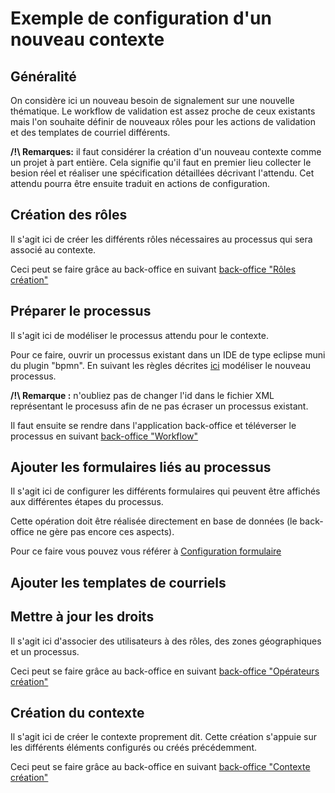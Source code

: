 # Exemple de configuration d'un nouveau contexte

## Généralité

On considère ici un nouveau besoin de signalement sur une nouvelle thématique.
Le workflow de validation est assez proche de ceux existants mais l'on souhaite définir de nouveaux rôles pour les actions de validation et des templates de courriel différents.

**/!\ Remarques:** il faut considérer la création d'un nouveau contexte comme un projet à part entière. Cela signifie qu'il faut en premier lieu collecter le besion réel et réaliser une spécification détaillées décrivant l'attendu.
Cet attendu pourra être ensuite traduit en actions de configuration.

## Création des rôles

Il s'agit ici de créer les différents rôles nécessaires au processus qui sera associé au contexte.

Ceci peut se faire grâce au back-office en suivant [back-office "Rôles création"](README_BACKOFFICE.md#role-creation)

## Préparer le processus

Il s'agit ici de modéliser le processus attendu pour le contexte.

Pour ce faire, ouvrir un processus existant dans un IDE de type eclipse muni du plugin "bpmn".
En suivant les règles décrites [ici](README_CONFIGURATION_WORKFLOW.md) modéliser le nouveau processus.

**/!\ Remarque :** n'oubliez pas de changer l'id dans le fichier XML représentant le procesuss afin de ne pas écraser un processus existant.

Il faut ensuite se rendre dans l'application back-office et téléverser le processus en suivant [back-office "Workflow"](README_BACKOFFICE.md#workflow-upload)

## Ajouter les formulaires liés au processus

Il s'agit ici de configurer les différents formulaires qui peuvent être affichés aux différentes étapes du processus.

Cette opération doit être réalisée directement en base de données (le back-office ne gère pas encore ces aspects).

Pour ce faire vous pouvez vous référer à [Configuration formulaire](README_CONFIGURATION_FORMULAIRE.md)

## Ajouter les templates de courriels 

## Mettre à jour les droits

Il s'agit ici d'associer des utilisateurs à des rôles, des zones géographiques et un processus.

Ceci peut se faire grâce au back-office en suivant [back-office "Opérateurs création"](README_BACKOFFICE.md#operateur-creation)

## Création du contexte

Il s'agit ici de créer le contexte proprement dit. Cette création s'appuie sur les différents éléments configurés ou créés précédemment.

Ceci peut se faire grâce au back-office en suivant [back-office "Contexte création"](README_BACKOFFICE.md#contexte-creation)



